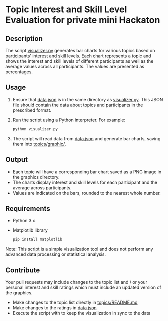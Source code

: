 # Topic Interest and Skill Level Evaluation for private mini Hackaton

## Description
The script [visualizer.py](visualizer.py) generates bar charts for various topics based on participants' interest and skill levels. Each chart represents a topic and shows the interest and skill levels of different participants as well as the average values across all participants. The values are presented as percentages.

## Usage
1. Ensure that [data.json](data.json) is in the same directory as [visualizer.py](visualizer.py). This JSON file should contain the data about topics and participants in the prescribed format.
2. Run the script using a Python interpreter. For example:

   ```bash
   python visualizer.py
   ```
3. The script will read data from [data.json](data.json) and generate bar charts, saving them into [topics/graphic/](topics/graphic/).

## Output
- Each topic will have a corresponding bar chart saved as a PNG image in the graphics directory.
- The charts display interest and skill levels for each participant and the average across participants.
- Values are indicated on the bars, rounded to the nearest whole number.

## Requirements
- Python 3.x
- Matplotlib library

   ```bash
   pip install matplotlib
   ```

Note: This script is a simple visualization tool and does not perform any advanced data processing or statistical analysis.

## Contribute

Your pull requests may include changes to the topic list and / or your personal interest and skill ratings which must include an updated version of the graphics.

- Make changes to the topic list directly in [topics/README.md](topics/README.md)
- Make changes to the ratings in [data.json](data.json)
- Execute the script with to keep the visualization in sync to the data